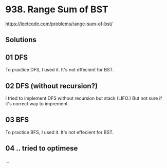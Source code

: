 # 938. Range Sum of BST

https://leetcode.com/problems/range-sum-of-bst/

##  Solutions

## 01 DFS

To practice DFS, I used it. It's not effecient for BST.

## 02 DFS (without recursion?)

I tried to implement DFS without recursion but stack (LIFO.) But not sure if it's correct way to imprement.

## 03 BFS

To practice BFS, I used it. It's not effecient for BST.

## 04 .. tried to optimese

...